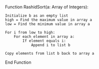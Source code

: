 Function RashidSort(a: Array of Integers):
    
    Initialize b as an empty list
    high = Find the maximum value in array a
    low = Find the minimum value in array a
    
    For i from low to high:
        For each element in array a:
            If element equals i:
                Append i to list b
    
    Copy elements from list b back to array a
End Function
